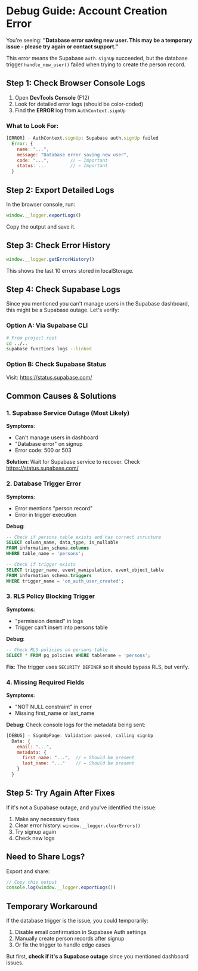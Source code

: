 # Debug Guide: Account Creation Error

You're seeing: **"Database error saving new user. This may be a temporary issue - please try again or contact support."**

This error means the Supabase `auth.signUp` succeeded, but the database trigger `handle_new_user()` failed when trying to create the person record.

## Step 1: Check Browser Console Logs

1. Open **DevTools Console** (F12)
2. Look for detailed error logs (should be color-coded)
3. Find the **ERROR** log from `AuthContext.signUp`

### What to Look For:

```javascript
[ERROR] - AuthContext.signUp: Supabase auth.signUp failed
  Error: {
    name: "...",
    message: "Database error saving new user",
    code: "...",        // ← Important
    status: ...         // ← Important
  }
```

## Step 2: Export Detailed Logs

In the browser console, run:

```javascript
window.__logger.exportLogs()
```

Copy the output and save it.

## Step 3: Check Error History

```javascript
window.__logger.getErrorHistory()
```

This shows the last 10 errors stored in localStorage.

## Step 4: Check Supabase Logs

Since you mentioned you can't manage users in the Supabase dashboard, this might be a Supabase outage. Let's verify:

### Option A: Via Supabase CLI

```bash
# From project root
cd ../..
supabase functions logs --linked
```

### Option B: Check Supabase Status

Visit: https://status.supabase.com/

## Common Causes & Solutions

### 1. **Supabase Service Outage** (Most Likely)
**Symptoms**:
- Can't manage users in dashboard
- "Database error" on signup
- Error code: 500 or 503

**Solution**: Wait for Supabase service to recover. Check https://status.supabase.com/

### 2. **Database Trigger Error**
**Symptoms**:
- Error mentions "person record"
- Error in trigger execution

**Debug**:
```sql
-- Check if persons table exists and has correct structure
SELECT column_name, data_type, is_nullable
FROM information_schema.columns
WHERE table_name = 'persons';

-- Check if trigger exists
SELECT trigger_name, event_manipulation, event_object_table
FROM information_schema.triggers
WHERE trigger_name = 'on_auth_user_created';
```

### 3. **RLS Policy Blocking Trigger**
**Symptoms**:
- "permission denied" in logs
- Trigger can't insert into persons table

**Debug**:
```sql
-- Check RLS policies on persons table
SELECT * FROM pg_policies WHERE tablename = 'persons';
```

**Fix**: The trigger uses `SECURITY DEFINER` so it should bypass RLS, but verify.

### 4. **Missing Required Fields**
**Symptoms**:
- "NOT NULL constraint" in error
- Missing first_name or last_name

**Debug**: Check console logs for the metadata being sent:
```javascript
[DEBUG] - SignUpPage: Validation passed, calling signUp
  Data: {
    email: "...",
    metadata: {
      first_name: "...",  // ← Should be present
      last_name: "..."    // ← Should be present
    }
  }
```

## Step 5: Try Again After Fixes

If it's not a Supabase outage, and you've identified the issue:

1. Make any necessary fixes
2. Clear error history: `window.__logger.clearErrors()`
3. Try signup again
4. Check new logs

## Need to Share Logs?

Export and share:
```javascript
// Copy this output
console.log(window.__logger.exportLogs())
```

## Temporary Workaround

If the database trigger is the issue, you could temporarily:

1. Disable email confirmation in Supabase Auth settings
2. Manually create person records after signup
3. Or fix the trigger to handle edge cases

But first, **check if it's a Supabase outage** since you mentioned dashboard issues.
